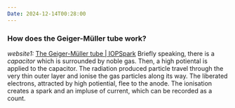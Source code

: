 ```yaml
---
Date: 2024-12-14T00:28:00
---
```

### How does the Geiger-Müller tube work?
*website1:*
[The Geiger-Müller tube | IOPSpark](https://spark.iop.org/geiger-muller-tube)
Briefly speaking, there is a *capacitor* which is surrounded by noble gas.
Then, a high potiental is applied to the capacitor.
The radiation produced particle travel through the very thin outer layer and ionise the gas particles along its way. The liberated electrons, attracted by high potiential, flee to the anode. The ionisation creates a spark and an impluse of current, which can be recorded as a count.



